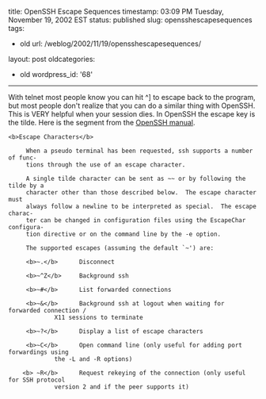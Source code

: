 title: OpenSSH Escape Sequences
timestamp: 03:09 PM Tuesday, November 19, 2002 EST
status: published
slug: opensshescapesequences
tags:
- old
url: /weblog/2002/11/19/opensshescapesequences/

layout: post
oldcategories:
- old
wordpress_id: '68'

---

With telnet most people know you can hit ^] to escape back to the program, but most people don't realize that you can do a similar thing with OpenSSH.  This is VERY helpful when your session dies.  In OpenSSH the escape key is the tilde.  Here is the segment from the [OpenSSH manual](http://www.openbsd.org/cgi-bin/man.cgi?query=ssh).



    
    
    <b>Escape Characters</b>
    
         When a pseudo terminal has been requested, ssh supports a number of func-
         tions through the use of an escape character.
    
         A single tilde character can be sent as ~~ or by following the tilde by a
         character other than those described below.  The escape character must
         always follow a newline to be interpreted as special.  The escape charac-
         ter can be changed in configuration files using the EscapeChar configura-
         tion directive or on the command line by the -e option.
    
         The supported escapes (assuming the default `~') are:
    
         <b>~.</b>      Disconnect
    
         <b>~^Z</b>     Background ssh
    
         <b>~#</b>      List forwarded connections
    
         <b>~&</b>      Background ssh at logout when waiting for forwarded connection /
                 X11 sessions to terminate
    
         <b>~?</b>      Display a list of escape characters
    
         <b>~C</b>      Open command line (only useful for adding port forwardings using
                 the -L and -R options)
    
        <b> ~R</b>      Request rekeying of the connection (only useful for SSH protocol
                 version 2 and if the peer supports it)
    
    



